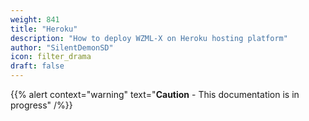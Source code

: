 ```yaml
---
weight: 841
title: "Heroku"
description: "How to deploy WZML-X on Heroku hosting platform"
author: "SilentDemonSD"
icon: filter_drama
draft: false
---
```


{{% alert context="warning" text="**Caution** - This documentation is in progress" /%}}
